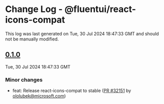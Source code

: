 # Change Log - @fluentui/react-icons-compat

This log was last generated on Tue, 30 Jul 2024 18:47:33 GMT and should not be manually modified.

<!-- Start content -->

## [0.1.0](https://github.com/microsoft/fluentui/tree/@fluentui/react-icons-compat_v0.1.0)

Tue, 30 Jul 2024 18:47:33 GMT

### Minor changes

- feat: Release react-icons-compat to stable ([PR #32151](https://github.com/microsoft/fluentui/pull/32151) by ololubek@microsoft.com)
